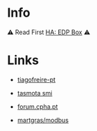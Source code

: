# Info


⚠️ Read First [HA: EDP Box](https://github.com/tiagofreire-pt/Home_Assistant_EDP_Box) ⚠️


# Links

- [tiagofreire-pt](https://github.com/tiagofreire-pt/Home_Assistant_EDP_Box)

- [tasmota smi](https://tasmota.github.io/docs/Smart-Meter-Interface/)

- [forum.cpha.pt](https://forum.cpha.pt/t/integrar-contadores-inteligentes-da-edp-em-home-assistant/4953/)

- [martgras/modbus](https://github.com/martgras/esphome/tree/modbus_component)

